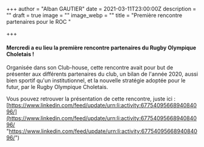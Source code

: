+++
author = "Alban GAUTIER"
date = 2021-03-11T23:00:00Z
description = ""
draft = true
image = ""
image_webp = ""
title = "Première rencontre partenaires pour le ROC "

+++
#### Mercredi a eu lieu la première rencontre partenaires du Rugby Olympique Choletais ! 

Organisée dans son Club-house, cette rencontre avait pour but de présenter aux différents partenaires du club, un bilan de l'année 2020, aussi bien sportif qu'un institutionnel, et la nouvelle stratégie adoptée pour le futur, par le Rugby Olympique Choletais. 

Vous pouvez retrouver la présentation de cette rencontre, juste ici : [https://www.linkedin.com/feed/update/urn:li:activity:6775409566894084096/](https://www.linkedin.com/feed/update/urn:li:activity:6775409566894084096/ "https://www.linkedin.com/feed/update/urn:li:activity:6775409566894084096/") 